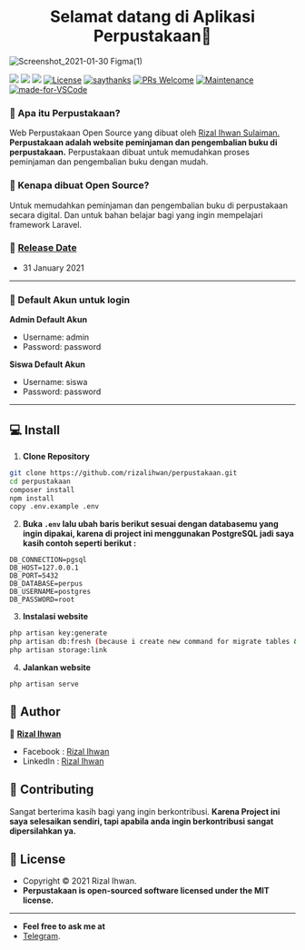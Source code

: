 <h1 align="center">Selamat datang di Aplikasi Perpustakaan👋</h1>

[](url)
![Screenshot_2021-01-30 Figma(1)](https://user-images.githubusercontent.com/55536560/106356894-60009700-6335-11eb-97c9-185bca17066c.png)

[![](https://img.shields.io/github/issues/rizalihwan/perpustakaan?style=flat-square)](https://img.shields.io/github/issues/rizalihwan/perpustakaan?style=flat-square) ![](https://img.shields.io/github/stars/rizalihwan/perpustakaan?style=flat-square)
![](https://img.shields.io/github/forks/rizalihwan/perpustakaan?style=flat-square) 
<a href="https://packagist.org/packages/laravel/framework"><img src="https://poser.pugx.org/laravel/framework/license.svg" alt="License"></a> [![saythanks](https://img.shields.io/badge/say-thanks-ff69b4.svg?style=flat-square)](https://saythanks.io/to/zaidanline67%40gmail.com)  [![PRs Welcome](https://img.shields.io/badge/PRs-welcome-brightgreen.svg?style=flat-square)](http://makeapullrequest.com) [![Maintenance](https://img.shields.io/badge/Maintained%3F-yes-green.svg?style=flat-square)](https://GitHub.com/Naereen/StrapDown.js/graphs/commit-activity) [![made-for-VSCode](https://img.shields.io/badge/Made%20for-VSCode-1f425f.svg?style=flat-square)](https://code.visualstudio.com/)

### 🤔 Apa itu Perpustakaan?
Web Perpustakaan Open Source yang dibuat oleh <a href="https://github.com/rizalihwan"> Rizal Ihwan Sulaiman. </a> **Perpustakaan adalah website peminjaman dan pengembalian buku di perpustakaan.** Perpustakaan dibuat untuk memudahkan proses peminjaman dan pengembalian buku dengan mudah.

### 🎉 Kenapa dibuat Open Source?
Untuk memudahkan peminjaman dan pengembalian buku di perpustakaan secara digital. Dan untuk bahan belajar bagi yang ingin mempelajari framework Laravel.

### 📆 <a href="#">Release Date</a>
- 31 January 2021

------------

 ### 👤 Default Akun untuk login
	
**Admin Default Akun**
- Username: admin
- Password: password

**Siswa Default Akun**
- Username: siswa
- Password: password

------------

## 💻 Install

1. **Clone Repository**
```bash
git clone https://github.com/rizalihwan/perpustakaan.git
cd perpustakaan
composer install
npm install
copy .env.example .env
```

2. **Buka ```.env``` lalu ubah baris berikut sesuai dengan databasemu yang ingin dipakai, karena di project ini menggunakan PostgreSQL jadi saya kasih contoh seperti berikut :**
```
DB_CONNECTION=pgsql
DB_HOST=127.0.0.1
DB_PORT=5432
DB_DATABASE=perpus
DB_USERNAME=postgres
DB_PASSWORD=root
```

3. **Instalasi website**
```bash
php artisan key:generate
php artisan db:fresh (because i create new command for migrate tables & run the seeder)
php artisan storage:link
```

4. **Jalankan website**
```command
php artisan serve
```

## 🧑 Author

👤 <a href="https://www.facebook.com/izal.whanz/"> **Rizal Ihwan**</a>
- Facebook : <a href="https://www.facebook.com/izal.whanz/"> Rizal Ihwan</a>
- LinkedIn : <a href="https://www.linkedin.com/in/rizal-ihwan-98a8a9199/"> Rizal Ihwan</a>

## 🤝 Contributing
Sangat berterima kasih bagi yang ingin berkontribusi. **Karena Project ini saya selesaikan sendiri, tapi apabila anda ingin berkontribusi sangat dipersilahkan ya.**


## 📝 License
- Copyright © 2021 Rizal Ihwan.
- **Perpustakaan is open-sourced software licensed under the MIT license.**

------------

- **Feel free to ask me at**
- [Telegram](https://t.me/ihw_me/).

